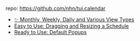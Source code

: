 
repo: https://github.com/nhn/tui.calendar

-   [✨ Monthly, Weekly, Daily and Various View Types](https://github.com/nhn/tui.calendar#-features#-monthly-weekly-daily-and-various-view-types)
-   [Easy to Use: Dragging and Resizing a Schedule](https://github.com/nhn/tui.calendar#-features#easy-to-use-dragging-and-resizing-a-schedule)
-   [Ready to Use: Default Popups](https://github.com/nhn/tui.calendar#-features#ready-to-use-default-popups)

## 